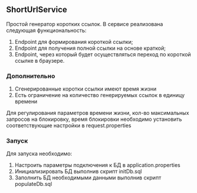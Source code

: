 ## **ShortUrlService**

Простой генератор коротких ссылок. В сервисе реализована следующая функциональность:
1) Endpoint для формирования короткой ссылки;
2) Endpoint для получения полной ссылки на основе краткой;
3) Endpoint, через который будет осуществляться переход по короткой ссылке в браузере.

### Дополнительно
1) Сгенерированные коротки ссылки имеют время жизни 
2) Есть ограничение на количество генерируемых ссылок в единицу времени

Для регулирования параметров времени жизни, 
кол-во максимальных запросов на блокировку, 
время блокировки необходимо установить соответствующие настройки в request.properties

### Запуск
Для запуска необходимо:
1) Настроить параметры подключения к БД в application.properties
2) Инициализировать БД выполнив скрипт initDb.sql
3) Заполнить БД необходимыми данными выполнив скрипт populateDb.sql
